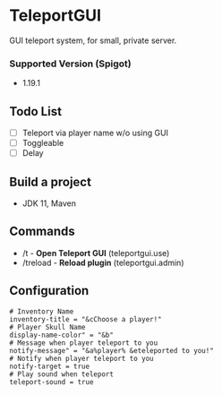 # TeleportGUI
GUI teleport system, for small, private server.

### Supported Version (Spigot)
- 1.19.1

## Todo List
- [ ] Teleport via player name w/o using GUI
- [ ] Toggleable
- [ ] Delay

## Build a project
- JDK 11, Maven

## Commands
- /t - <b>Open Teleport GUI</b> (teleportgui.use)
- /treload - <b>Reload plugin</b> (teleportgui.admin)

## Configuration
```
# Inventory Name
inventory-title = "&cChoose a player!"
# Player Skull Name
display-name-color" = "&b"
# Message when player teleport to you
notify-message" = "&a%player% &eteleported to you!"
# Notify when player teleport to you
notify-target = true
# Play sound when teleport
teleport-sound = true 
```
